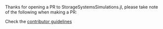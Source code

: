 Thanks for opening a PR to StorageSystemsSimulations.jl, please take note of the following when making a PR:

Check the [contributor guidelines](https://nrel-sienna.github.io/StorageSystemsSimulations.jl/stable/code_base_developer_guide/developer/)

